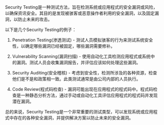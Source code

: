 

Security Testing是一种测试方法，旨在检测系统或应用程式的安全漏洞或风险，以确保资讯安全。其目的是发现被骇客或恶意操作者利用的安全漏洞，以及固定漏洞，以防止未来的攻击。

以下是几个Security Testing的例子：

1. Penetration Testing(渗透测试) - 测试人员模拟骇客的行为来测试系统安全性，以确定哪些漏洞已经被固定，哪些漏洞需要修补。

2. Vulnerability Scanning(漏洞扫描) - 使用自动化工具检测应用程式或系统中的漏洞。测试人员会收集漏洞报告，并评估应该如何处理这些漏洞。

3. Security Auditing(安全稽核) - 考虑到安全性，检测所涉及的各种资源，检查他们是不是和政策相一致。此类测试通常是由公司内部的人员执行。

4. Code Review(程式码检查) - 漏洞可能出现在应用程式的程式码中。程式码检查是一种静态分析方法，通过手动或自动化工具评估应用程式的程式码并发现潜在漏洞。

总的来说，Security Testing是一个非常重要的测试类型，可以发现系统或应用程式中存在的各种安全漏洞，并提供解决方案以防止未来的安全漏洞。